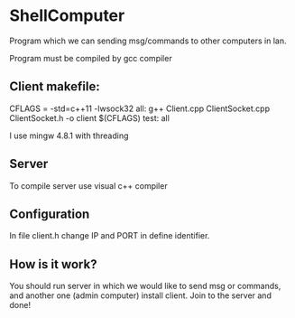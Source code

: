 # ShellComputer
Program which we can sending msg/commands to other computers in lan.

Program must be compiled by gcc compiler

## Client makefile:

CFLAGS = -std=c++11 -lwsock32</code>
all: 
	g++ Client.cpp ClientSocket.cpp ClientSocket.h -o client $(CFLAGS)
test: all
  
I use mingw 4.8.1 with threading   

## Server
 
 To compile server use visual c++ compiler
 
## Configuration
 In file client.h change IP and PORT in define identifier.
 
## How is it work?
 
 You should run server in which we would like to send msg or commands, and another one (admin computer) install client.
 Join to the server and done!
  
  
